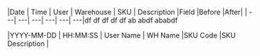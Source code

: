 

|Date   	  | Time 	   |   User    | Warehouse |	SKU	   |   Description  |Field	|Before	|After|
|        ---|       ---|        ---|        ---|      ---|             ---|df df df df df
ab
abdf
ababdf





|YYYY-MM-DD | HH:MM:SS | User Name |  WH Name  |SKU Code |SKU Description |



